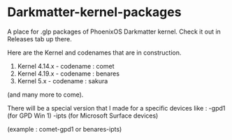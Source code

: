 # Darkmatter-kernel-packages
A place for .glp packages of PhoenixOS Darkmatter kernel. Check it out in Releases tab up there.

Here are the Kernel and codenames that are in construction.

1. Kernel 4.14.x  -   codename : comet
2. Kernel 4.19.x  -   codename : benares
3. Kernel 5.x     -   codename : sakura


(and many more to come).

There will be a special version that I made for a specific devices like :
 -gpd1 (for GPD Win 1)
 -ipts (for Microsoft Surface devices)
 

(example : comet-gpd1 or benares-ipts)

